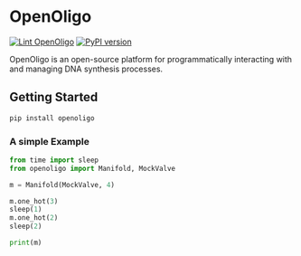 # OpenOligo

[![Lint OpenOligo](https://github.com/TechnocultureResearch/OpenOligo/actions/workflows/lint.yaml/badge.svg)](https://github.com/TechnocultureResearch/OpenOligo/actions/workflows/lint.yaml) 
[![PyPI version](https://badge.fury.io/py/openoligo.svg)](https://badge.fury.io/py/openoligo)

OpenOligo is an open-source platform for programmatically interacting with and managing DNA synthesis processes.

## Getting Started
```sh
pip install openoligo
```

### A simple Example
```py
from time import sleep
from openoligo import Manifold, MockValve

m = Manifold(MockValve, 4)

m.one_hot(3)
sleep(1)
m.one_hot(2)
sleep(2)

print(m)
```
